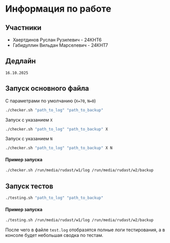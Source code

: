 # Информация по работе

## Участники
- Хаертдинов Руслан Рузилевич - 24КНТ6
- Габидуллин Вильдан Марселевич - 24КНТ7


## Дедлайн
`16.10.2025`

## Запуск основного файла

С параметрами по умолчанию (`X=70`, `N=0`)
```bash
./checker.sh "path_to_log" "path_to_backup"
```

Запуск с указанием `X`
```bash
./checker.sh "path_to_log" "path_to_backup" X
```

Запуск с указанием `N`
```bash
./checker.sh "path_to_log" "path_to_backup" X N
```

#### Пример запуска

```bash
./checker.sh /run/media/rudast/w1/log /run/media/rudast/w2/backup
```

## Запуск тестов
```bash
./testing.sh "path_to_log" "path_to_backup"
```


#### Пример запуска

```bash
./testing.sh /run/media/rudast/w1/log /run/media/rudast/w2/backup
```

После чего в файле `test.log` отобразятся полные логи тестирования, а в консоле будет небольшая сводка по тестам.